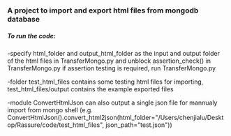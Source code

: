 ### A project to import and export html files from mongodb database
##### To run the code: 
-specify html_folder and output_html_folder as the input and output folder of the html files in TransferMongo.py and unblock assertion_check() in TransferMongo.py if assertion testing is required, run TransferMongo.py

-folder test_html_files contains some testing html files for importing, test_html_files/output contains the example exported files

-module ConvertHtmlJson can also output a single json file for mannualy import from mongo shell (e.g. ConvertHtmlJson().convert_html2json(html_folder="/Users/chenjialu/Desktop/Rassure/code/test_html_files", json_path="test.json"))

